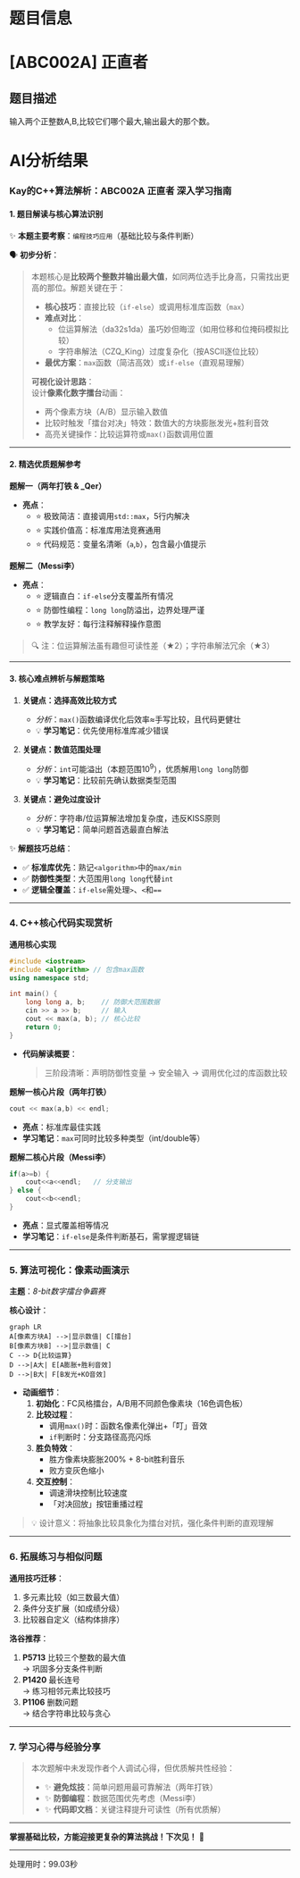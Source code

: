 # 题目信息

# [ABC002A] 正直者

## 题目描述

输入两个正整数A,B,比较它们哪个最大,输出最大的那个数。

# AI分析结果


### Kay的C++算法解析：ABC002A 正直者 深入学习指南  

#### 1. 题目解读与核心算法识别  
✨ **本题主要考察**：`编程技巧应用`（基础比较与条件判断）  

🗣️ **初步分析**：  
> 本题核心是**比较两个整数并输出最大值**，如同两位选手比身高，只需找出更高的那位。解题关键在于：  
> - **核心技巧**：直接比较（`if-else`）或调用标准库函数（`max`）  
> - **难点对比**：  
>   - 位运算解法（da32s1da）虽巧妙但晦涩（如用位移和位掩码模拟比较）  
>   - 字符串解法（CZQ_King）过度复杂化（按ASCII逐位比较）  
> - **最优方案**：`max`函数（简洁高效）或`if-else`（直观易理解）  
>  
> **可视化设计思路**：  
> 设计**像素化数字擂台**动画：  
> - 两个像素方块（A/B）显示输入数值  
> - 比较时触发「擂台对决」特效：数值大的方块膨胀发光+胜利音效  
> - 高亮关键操作：比较运算符或`max()`函数调用位置  

---

#### 2. 精选优质题解参考  
**题解一（两年打铁 & _Qer）**  
* **亮点**：  
  - ⭐ 极致简洁：直接调用`std::max`，5行内解决  
  - ⭐ 实践价值高：标准库用法竞赛通用  
  - ⭐ 代码规范：变量名清晰（`a`,`b`），包含最小值提示  

**题解二（Messi李）**  
* **亮点**：  
  - ⭐ 逻辑直白：`if-else`分支覆盖所有情况  
  - ⭐ 防御性编程：`long long`防溢出，边界处理严谨  
  - ⭐ 教学友好：每行注释解释操作意图  

> 🔍 注：位运算解法虽有趣但可读性差（★2）；字符串解法冗余（★3）  

---

#### 3. 核心难点辨析与解题策略  
1. **关键点：选择高效比较方式**  
   - *分析*：`max()`函数编译优化后效率≈手写比较，且代码更健壮  
   - 💡 **学习笔记**：优先使用标准库减少错误  

2. **关键点：数值范围处理**  
   - *分析*：`int`可能溢出（本题范围$10^9$），优质解用`long long`防御  
   - 💡 **学习笔记**：比较前先确认数据类型范围  

3. **关键点：避免过度设计**  
   - *分析*：字符串/位运算解法增加复杂度，违反KISS原则  
   - 💡 **学习笔记**：简单问题首选最直白解法  

✨ **解题技巧总结**：  
- ✅ **标准库优先**：熟记`<algorithm>`中的`max/min`  
- ✅ **防御性类型**：大范围用`long long`代替`int`  
- ✅ **逻辑全覆盖**：`if-else`需处理`>`、`<`和`==`  

---

### 4. C++核心代码实现赏析  
**通用核心实现**  
```cpp
#include <iostream>
#include <algorithm> // 包含max函数
using namespace std;

int main() {
    long long a, b;    // 防御大范围数据
    cin >> a >> b;     // 输入
    cout << max(a, b); // 核心比较
    return 0;
}
```
* **代码解读概要**：  
  > 三阶段清晰：声明防御性变量 → 安全输入 → 调用优化过的库函数比较  

**题解一核心片段（两年打铁）**  
```cpp
cout << max(a,b) << endl;
```
* **亮点**：标准库最佳实践  
* **学习笔记**：`max`可同时比较多种类型（int/double等）  

**题解二核心片段（Messi李）**  
```cpp
if(a>=b) { 
    cout<<a<<endl;   // 分支输出
} else {
    cout<<b<<endl; 
}
```
* **亮点**：显式覆盖相等情况  
* **学习笔记**：`if-else`是条件判断基石，需掌握逻辑链  

---

### 5. 算法可视化：像素动画演示  
**主题**：*8-bit数字擂台争霸赛*  

**核心设计**：  
```mermaid
graph LR
A[像素方块A] -->|显示数值| C[擂台]
B[像素方块B] -->|显示数值| C
C --> D{比较运算}
D -->|A大| E[A膨胀+胜利音效]
D -->|B大| F[B发光+KO音效]
```
- **动画细节**：  
  1. **初始化**：FC风格擂台，A/B用不同颜色像素块（16色调色板）  
  2. **比较过程**：  
     - 调用`max()`时：函数名像素化弹出+「叮」音效  
     - `if`判断时：分支路径高亮闪烁  
  3. **胜负特效**：  
     - 胜方像素块膨胀200% + 8-bit胜利音乐  
     - 败方变灰色缩小  
  4. **交互控制**：  
     - 调速滑块控制比较速度  
     - 「对决回放」按钮重播过程  

> 💡 设计意义：将抽象比较具象化为擂台对抗，强化条件判断的直观理解  

---

### 6. 拓展练习与相似问题  
**通用技巧迁移**：  
1. 多元素比较（如三数最大值）  
2. 条件分支扩展（如成绩分级）  
3. 比较器自定义（结构体排序）  

**洛谷推荐**：  
1. **P5713** 比较三个整数的最大值  
   → 巩固多分支条件判断  
2. **P1420** 最长连号  
   → 练习相邻元素比较技巧  
3. **P1106** 删数问题  
   → 结合字符串比较与贪心  

---

### 7. 学习心得与经验分享  
> 本次题解中未发现作者个人调试心得，但优质解共性经验：  
> - ✨ **避免炫技**：简单问题用最可靠解法（两年打铁）  
> - ✨ **防御编程**：数据范围优先考虑（Messi李）  
> - ✨ **代码即文档**：关键注释提升可读性（所有优质解）  

---  
**掌握基础比较，方能迎接更复杂的算法挑战！下次见！** 🚀

---
处理用时：99.03秒